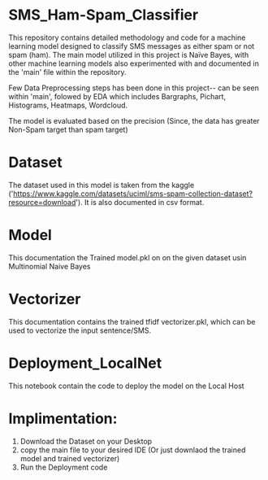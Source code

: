 # SMS_Ham-Spam_Classifier

This repository contains detailed methodology and code for a machine learning model designed to classify SMS messages as either spam or not spam (ham). The main model utilized in this project is Naïve Bayes, with other machine learning models also experimented with and documented in the 'main' file within the repository. 

Few Data Preprocessing steps has been done in this project-- can be seen within 'main', folowed by EDA which includes Bargraphs, Pichart, Histograms, Heatmaps, Wordcloud.

The model is evaluated based on the precision (Since, the data has greater Non-Spam target than spam target)

# Dataset
The dataset used in this model is taken from the kaggle ('https://www.kaggle.com/datasets/uciml/sms-spam-collection-dataset?resource=download'). It is also documented in csv format.

# Model 
This documentation the Trained model.pkl on on the given dataset usin Multinomial Naive Bayes

# Vectorizer 
This documentation contains the trained tfidf vectorizer.pkl, which can be used to vectorize the input sentence/SMS.

# Deployment_LocalNet
This notebook contain the code to deploy the model on the Local Host

# Implimentation:
1. Download the Dataset on your Desktop
2. copy the main file to your desired IDE (Or just downlaod the trained model and trained vectorizer)
3. Run the Deployment code
